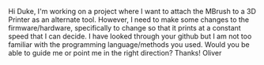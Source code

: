 Hi Duke, 
I'm working on a project where I want to attach the MBrush to a 3D Printer as an alternate tool. However, I need to make some changes to the firmware/hardware, specifically to change so that it prints at a constant speed that I can decide. I have looked through your github but I am not too familiar with the programming language/methods you used. Would you be able to guide me or point me in the right direction? 
Thanks! 
Oliver